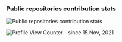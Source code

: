 ### Public repositories contribution stats

![Public repositories contribution stats](https://github-readme-stats.vercel.app/api?username=mslowiak&show_icons=true)

![Profile View Counter](https://komarev.com/ghpvc/?username=mslowiak) - since 15 Nov, 2021

<!--
**mslowiak/mslowiak** is a ✨ _special_ ✨ repository because its `README.md` (this file) appears on your GitHub profile.

Here are some ideas to get you started:

- 🔭 I’m currently working on ...
- 🌱 I’m currently learning ...
- 👯 I’m looking to collaborate on ...
- 🤔 I’m looking for help with ...
- 💬 Ask me about ...
- 📫 How to reach me: ...
- 😄 Pronouns: ...
- ⚡ Fun fact: ...
-->
